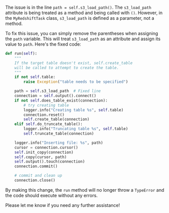 The issue is in the line `path = self.s3_load_path()`. The `s3_load_path` attribute is being treated as a method and being called with `()`. However, in the `MyRedshiftTask` class, `s3_load_path` is defined as a parameter, not a method.

To fix this issue, you can simply remove the parentheses when assigning the `path` variable. This will treat `s3_load_path` as an attribute and assign its value to `path`. Here's the fixed code:

```python
def run(self):
    """
    If the target table doesn't exist, self.create_table
    will be called to attempt to create the table.
    """
    if not self.table:
        raise Exception("table needs to be specified")

    path = self.s3_load_path  # Fixed line
    connection = self.output().connect()
    if not self.does_table_exist(connection):
        # try creating table
        logger.info("Creating table %s", self.table)
        connection.reset()
        self.create_table(connection)
    elif self.do_truncate_table():
        logger.info("Truncating table %s", self.table)
        self.truncate_table(connection)

    logger.info("Inserting file: %s", path)
    cursor = connection.cursor()
    self.init_copy(connection)
    self.copy(cursor, path)
    self.output().touch(connection)
    connection.commit()

    # commit and clean up
    connection.close()
```

By making this change, the `run` method will no longer throw a `TypeError` and the code should execute without any errors.

Please let me know if you need any further assistance!